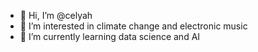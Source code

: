 - 👋 Hi, I’m @celyah
- 👀 I’m interested in climate change and electronic music
- 🌱 I’m currently learning data science and AI

<!---
celyah/celyah is a ✨ special ✨ repository because its `README.md` (this file) appears on your GitHub profile.
You can click the Preview link to take a look at your changes.
--->
